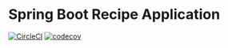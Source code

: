 # Spring Boot Recipe Application

[![CircleCI](https://dl.circleci.com/status-badge/img/gh/calebeds/spring5-recipe-app/tree/main.svg?style=svg)](https://dl.circleci.com/status-badge/redirect/gh/calebeds/spring5-recipe-app/tree/main)
[![codecov](https://codecov.io/github/calebeds/spring5-recipe-app/graph/badge.svg?token=82F8BLEEOG)](https://codecov.io/github/calebeds/spring5-recipe-app)